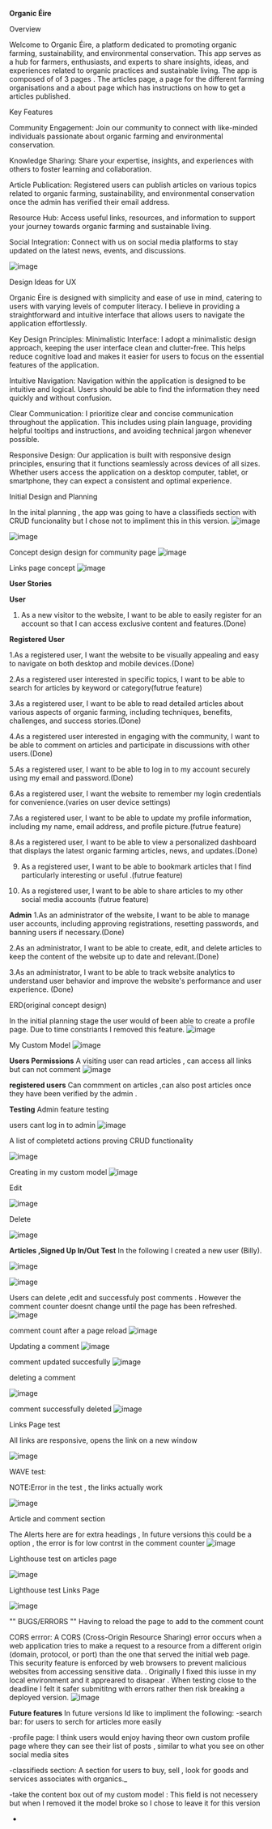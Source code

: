 **Organic Éire**

Overview

Welcome to Organic Éire, a platform dedicated to promoting organic farming, sustainability, and environmental conservation. This app serves as a hub for farmers, enthusiasts, and experts to share insights, ideas, and experiences related to organic practices and sustainable living. The app is composed of of 3 pages . The articles page, a page for the different farming organisations and a about page which has instructions on how to get a articles published.

Key Features

Community Engagement: Join our community to connect with like-minded individuals passionate about organic farming and environmental conservation.

Knowledge Sharing: Share your expertise, insights, and experiences with others to foster learning and collaboration.

Article Publication: Registered users can publish articles on various topics related to organic farming, sustainability, and environmental conservation once the admin has verified their email address.

Resource Hub: Access useful links, resources, and information to support your journey towards organic farming and sustainable living.

Social Integration: Connect with us on social media platforms to stay updated on the latest news, events, and discussions.

![image](https://github.com/TadghMac/Organic-Eire/assets/152603370/bfe66590-f217-495b-9613-68888a64840c)


Design Ideas for UX

 Organic  Éire is designed with simplicity and ease of use in mind, catering to users with varying levels of computer literacy. I believe in providing a straightforward and intuitive interface that allows users to navigate the application effortlessly.


Key Design Principles:
Minimalistic Interface: I adopt a minimalistic design approach, keeping the user interface clean and clutter-free. This helps reduce cognitive load and makes it easier for users to focus on the essential features of the application.


Intuitive Navigation: Navigation within the application is designed to be intuitive and logical. Users should be able to find the information they need quickly and without confusion.


Clear Communication: I prioritize clear and concise communication throughout the application. This includes using plain language, providing helpful tooltips and instructions, and avoiding technical jargon whenever possible.


Responsive Design: Our application is built with responsive design principles, ensuring that it functions seamlessly across devices of all sizes. Whether users access the application on a desktop computer, tablet, or smartphone, they can expect a consistent and optimal experience.



Initial Design and Planning

In the inital planning , the app was going to have a classifieds section with CRUD funcionality but I chose not to impliment this in this version.
![image](https://github.com/TadghMac/Organic-Eire/assets/152603370/5dd1d831-8de0-4de5-8549-ee922bac738c)


![image](https://github.com/TadghMac/Organic-Eire/assets/152603370/8b6087a7-1732-4997-8dd7-9e593602df53)


Concept design design for community page 
![image](https://github.com/TadghMac/Organic-Eire/assets/152603370/a05efd9d-07fd-43b4-850f-beaa499ed0fa)



Links page concept
![image](https://github.com/TadghMac/Organic-Eire/assets/152603370/f84f1fa9-2b75-40c2-9a4e-cb92574cd0a4)


**User Stories**

**User**

1. As a new visitor to the website, I want to be able to easily register for an account so that I can access exclusive content and features.(Done)


**Registered User**

1.As a registered user, I want the website to be visually appealing and easy to navigate on both desktop and mobile devices.(Done)

2.As a registered user interested in specific topics, I want to be able to search for articles by keyword or category(futrue feature)


3.As a registered user, I want to be able to read detailed articles about various aspects of organic farming, including techniques, benefits, challenges, and success stories.(Done)

4.As a registered user interested in engaging with the community, I want to be able to comment on articles and participate in discussions with other users.(Done)

5.As a registered user, I want to be able to log in to my account securely using my email and password.(Done)

6.As a registered user, I want the website to remember my login credentials for convenience.(varies on user device settings)

7.As a registered user, I want to be able to update my profile information, including my name, email address, and profile picture.(futrue feature)

8.As a registered user, I want to be able to view a personalized dashboard that displays the latest organic farming articles, news, and updates.(Done)

9. As a registered user, I want to be able to bookmark articles that I find particularly interesting or useful .(futrue feature)

10. As a registered user, I want to be able to share articles to my other social media accounts (futrue feature)

**Admin**
1.As an administrator of the website, I want to be able to manage user accounts, including approving registrations, resetting passwords, and banning users if necessary.(Done)

2.As an administrator, I want to be able to create, edit, and delete articles to keep the content of the website up to date and relevant.(Done)

3.As an administrator, I want to be able to track website analytics to understand user behavior and improve the website's performance and user experience. (Done)

ERD(original concept design) 

In the initial planning stage the user would of been able to create a profile page. Due to time constriants I removed this feature.
![image](https://github.com/TadghMac/Organic-Eire/assets/152603370/3469a47a-a3d5-4601-b988-520a87a15727)

My Custom Model
![image](https://github.com/TadghMac/Organic-Eire/assets/152603370/8a52df81-77db-47f9-92fd-679e2ffe84ab)

**Users Permissions**
A visiting user can read articles , can access all links but can not comment 
![image](https://github.com/TadghMac/Organic-Eire/assets/152603370/da63b1d6-4c0e-4eeb-af8d-aeca6f703e1c)



**registered users**
Can commment on articles ,can also post articles once they have been verified by the admin . 



**Testing**
Admin feature testing 

users cant log in to admin
![image](https://github.com/TadghMac/Organic-Eire/assets/152603370/65287d96-8871-4f6a-942e-f84c23212589)

A list of completetd actions proving CRUD functionality 

![image](https://github.com/TadghMac/Organic-Eire/assets/152603370/6a490969-d6a1-489d-aa1a-646882210f5c)

Creating in my custom model
![image](https://github.com/TadghMac/Organic-Eire/assets/152603370/1f0ae21f-f527-4938-b974-a485524787d1)


Edit 

![image](https://github.com/TadghMac/Organic-Eire/assets/152603370/3c8360b9-4caf-4434-90e5-8cda7c2b894a)


Delete 

![image](https://github.com/TadghMac/Organic-Eire/assets/152603370/3cda1c60-321d-46f0-af49-8b155fe2b2c6)



**Articles ,Signed Up In/Out Test**
In the following I created a new user (Billy). 

![image](https://github.com/TadghMac/Organic-Eire/assets/152603370/cbb07623-d6f1-4b31-aeb2-89f37a1a21a4)

![image](https://github.com/TadghMac/Organic-Eire/assets/152603370/312bd00d-4c36-4e4b-8341-49a818972d1e)

Users can delete ,edit and successfuly post comments . However the comment counter doesnt change until the page has been refreshed.
![image](https://github.com/TadghMac/Organic-Eire/assets/152603370/a523c054-4215-4b7b-a9e2-856e48149da6)

comment count after a page reload
![image](https://github.com/TadghMac/Organic-Eire/assets/152603370/f01547f6-871c-4d35-a0db-6dec613ffd86)

Updating a comment
![image](https://github.com/TadghMac/Organic-Eire/assets/152603370/83d9b846-1567-40e5-8fe2-f9e27949ffc2)

comment updated succesfully
![image](https://github.com/TadghMac/Organic-Eire/assets/152603370/31eaa145-0124-40b2-843b-64fb6937da7c)

deleting a comment 

![image](https://github.com/TadghMac/Organic-Eire/assets/152603370/ea01d148-8bd5-4d9b-b80e-b0c36bb87929)


comment successfully deleted
![image](https://github.com/TadghMac/Organic-Eire/assets/152603370/586c0e95-b4b5-45d8-8292-e913a9680364)

Links Page test 


All links are responsive, opens the link on a new window

![image](https://github.com/TadghMac/Organic-Eire/assets/152603370/9ad1d466-b348-4e3d-8764-15ec4f103f17)


WAVE test:


NOTE:Error in the test , the links actually work  

![image](https://github.com/TadghMac/Organic-Eire/assets/152603370/4d10ff9e-8d5e-42e9-b7b4-39084e8674e7)

Article and comment section

The Alerts here are for extra headings , In future versions this could be a option , the error is for low contrst in the comment counter
![image](https://github.com/TadghMac/Organic-Eire/assets/152603370/3ef04d50-70f8-49ba-af52-28c623c135e2)


Lighthouse test on articles page

![image](https://github.com/TadghMac/Organic-Eire/assets/152603370/fc4ff515-6e1e-4f54-a1af-f1beb9dfb570)


Lighthouse test Links Page

![image](https://github.com/TadghMac/Organic-Eire/assets/152603370/b7d96fda-aec7-46df-be12-daad7a7abe0f)

"" BUGS/ERRORS ""
Having to reload the page to add to the comment count

CORS errror:
A CORS (Cross-Origin Resource Sharing) error occurs when a web application tries to make a request to a resource from a different origin (domain, protocol, or port) than the one that served the initial web page. This security feature is enforced by web browsers to prevent malicious websites from accessing sensitive data. . Originally I fixed this iusse in my local environment and it appreared to disapear . When testing close to the deadline I felt it safer submititng with errors rather then risk breaking a deployed version.
![image](https://github.com/TadghMac/Organic-Eire/assets/152603370/0150a4be-ed68-4e89-8a9a-fd1090cdaf59)


**Future features**
In future versions  Id like to impliment the following:
 -search bar: for users to serch for articles more easily

-profile page: I think users would enjoy having theor own custom profile page where they can see their list of posts , similar to what you see on other social media sites

-classifieds section: A section for users to buy, sell , look for goods and services associates with organics._

-take the content box out of my custom model : This field is not necessery but when I removed it the model broke so I chose to leave it for this version

-

